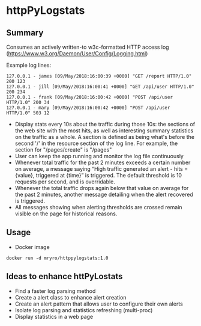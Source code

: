 # httpPyLogstats

## Summary
Consumes an actively written-to w3c-formatted HTTP access log (https://www.w3.org/Daemon/User/Config/Logging.html)

Example log lines:
```
127.0.0.1 - james [09/May/2018:16:00:39 +0000] "GET /report HTTP/1.0" 200 123
127.0.0.1 - jill [09/May/2018:16:00:41 +0000] "GET /api/user HTTP/1.0" 200 234
127.0.0.1 - frank [09/May/2018:16:00:42 +0000] "POST /api/user HTTP/1.0" 200 34
127.0.0.1 - mary [09/May/2018:16:00:42 +0000] "POST /api/user HTTP/1.0" 503 12
```

* Display stats every 10s about the traffic during those 10s: the sections of the web site with the most hits, as well as interesting summary statistics on the traffic as a whole. A section is defined as being what's before the second '/' in the resource section of the log line. For example, the section for "/pages/create" is "/pages"
* User can keep the app running and monitor the log file continuously
* Whenever total traffic for the past 2 minutes exceeds a certain number on average, a message saying “High traffic generated an alert - hits = {value}, triggered at {time}” is triggered. The default threshold is 10 requests per second, and is overridable.
* Whenever the total traffic drops again below that value on average for the past 2 minutes, another message detailing when the alert recovered is triggered.
* All messages showing when alerting thresholds are crossed remain visible on the page for historical reasons.

## Usage

* Docker image
```
docker run -d mryro/httppylogstats:1.0
```

## Ideas to enhance httPyLostats

* Find a faster log parsing method
* Create a alert class to enhance alert creation
* Create an alert pattern that allows user to configure their own alerts
* Isolate log parsing and statistics refreshing (multi-proc)
* Display statistics in a web page

